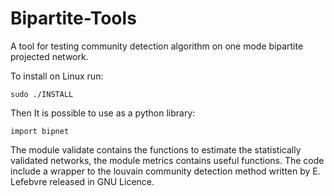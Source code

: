 # Bipartite-Tools
A tool for testing community detection algorithm on one mode bipartite projected network.

To install on Linux run:

```
sudo ./INSTALL
```

Then It is possible to use as a python library:

```
import bipnet
```

The module validate contains the functions to estimate the statistically validated networks, the module metrics contains useful functions. The code include a wrapper to the louvain community detection method written by E. Lefebvre released in GNU Licence.


